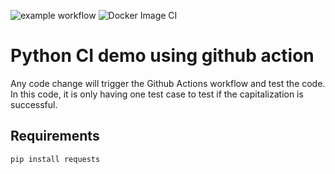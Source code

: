 ![example workflow](https://github.com/aishwaryasarath/python-ci-demo/actions/workflows/main.yml/badge.svg)
![Docker Image CI](https://github.com/aishwaryasarath/python-ci-demo/workflows/Docker%20Image%20CI/badge.svg)
# Python CI demo using github action

Any code change will trigger the Github Actions workflow and test the code.
In this code, it is only having one test case to test if the capitalization is successful.

## Requirements
```python
pip install requests
```
